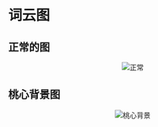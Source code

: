 # 词云图



## 正常的图

<p align="center">
  <img src="https://s1.ax1x.com/2018/10/17/idhTzQ.png" alt="正常"/>
</p>

## 桃心背景图



<p align="center">
  <img src="https://s1.ax1x.com/2018/10/17/idhHMj.png" alt="桃心背景"/>
</p>